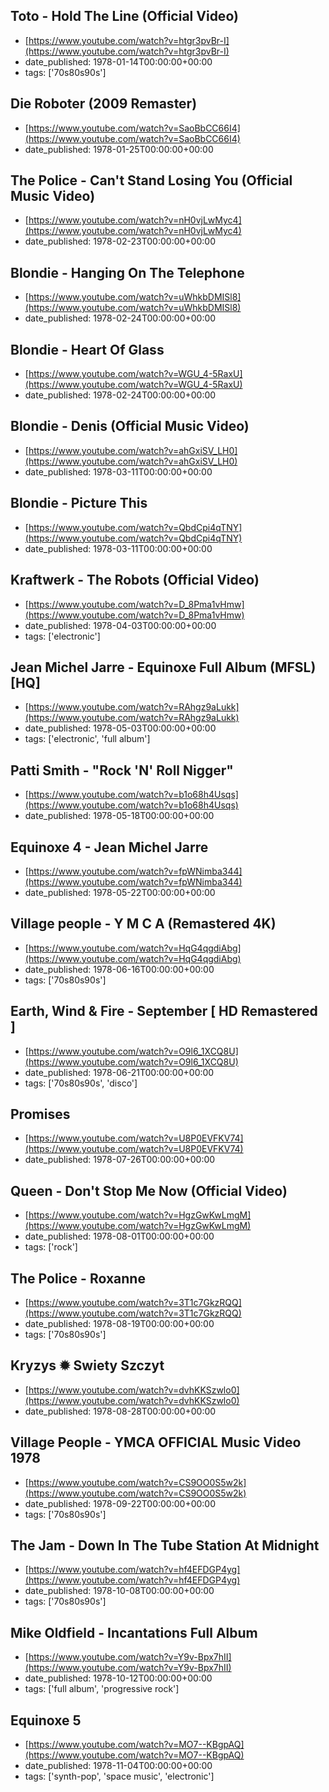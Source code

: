  ## Toto - Hold The Line (Official Video)
 - [https://www.youtube.com/watch?v=htgr3pvBr-I](https://www.youtube.com/watch?v=htgr3pvBr-I)
 - date_published: 1978-01-14T00:00:00+00:00
 - tags: ['70s80s90s']

 ## Die Roboter (2009 Remaster)
 - [https://www.youtube.com/watch?v=SaoBbCC66I4](https://www.youtube.com/watch?v=SaoBbCC66I4)
 - date_published: 1978-01-25T00:00:00+00:00

 ## The Police - Can't Stand Losing You (Official Music Video)
 - [https://www.youtube.com/watch?v=nH0vjLwMyc4](https://www.youtube.com/watch?v=nH0vjLwMyc4)
 - date_published: 1978-02-23T00:00:00+00:00

 ## Blondie - Hanging On The Telephone
 - [https://www.youtube.com/watch?v=uWhkbDMISl8](https://www.youtube.com/watch?v=uWhkbDMISl8)
 - date_published: 1978-02-24T00:00:00+00:00

 ## Blondie - Heart Of Glass
 - [https://www.youtube.com/watch?v=WGU_4-5RaxU](https://www.youtube.com/watch?v=WGU_4-5RaxU)
 - date_published: 1978-02-24T00:00:00+00:00

 ## Blondie - Denis (Official Music Video)
 - [https://www.youtube.com/watch?v=ahGxiSV_LH0](https://www.youtube.com/watch?v=ahGxiSV_LH0)
 - date_published: 1978-03-11T00:00:00+00:00

 ## Blondie - Picture This
 - [https://www.youtube.com/watch?v=QbdCpi4qTNY](https://www.youtube.com/watch?v=QbdCpi4qTNY)
 - date_published: 1978-03-11T00:00:00+00:00

 ## Kraftwerk - The Robots (Official Video)
 - [https://www.youtube.com/watch?v=D_8Pma1vHmw](https://www.youtube.com/watch?v=D_8Pma1vHmw)
 - date_published: 1978-04-03T00:00:00+00:00
 - tags: ['electronic']

 ## Jean Michel Jarre - Equinoxe Full Album (MFSL) [HQ]
 - [https://www.youtube.com/watch?v=RAhgz9aLukk](https://www.youtube.com/watch?v=RAhgz9aLukk)
 - date_published: 1978-05-03T00:00:00+00:00
 - tags: ['electronic', 'full album']

 ## Patti Smith - "Rock 'N' Roll Nigger"
 - [https://www.youtube.com/watch?v=b1o68h4Usqs](https://www.youtube.com/watch?v=b1o68h4Usqs)
 - date_published: 1978-05-18T00:00:00+00:00

 ## Equinoxe 4 - Jean Michel Jarre
 - [https://www.youtube.com/watch?v=fpWNimba344](https://www.youtube.com/watch?v=fpWNimba344)
 - date_published: 1978-05-22T00:00:00+00:00

 ## Village people - Y M C A (Remastered 4K)
 - [https://www.youtube.com/watch?v=HqG4qgdiAbg](https://www.youtube.com/watch?v=HqG4qgdiAbg)
 - date_published: 1978-06-16T00:00:00+00:00
 - tags: ['70s80s90s']

 ## Earth, Wind & Fire - September [ HD Remastered ]
 - [https://www.youtube.com/watch?v=O9l6_1XCQ8U](https://www.youtube.com/watch?v=O9l6_1XCQ8U)
 - date_published: 1978-06-21T00:00:00+00:00
 - tags: ['70s80s90s', 'disco']

 ## Promises
 - [https://www.youtube.com/watch?v=U8P0EVFKV74](https://www.youtube.com/watch?v=U8P0EVFKV74)
 - date_published: 1978-07-26T00:00:00+00:00

 ## Queen - Don't Stop Me Now (Official Video)
 - [https://www.youtube.com/watch?v=HgzGwKwLmgM](https://www.youtube.com/watch?v=HgzGwKwLmgM)
 - date_published: 1978-08-01T00:00:00+00:00
 - tags: ['rock']

 ## The Police - Roxanne
 - [https://www.youtube.com/watch?v=3T1c7GkzRQQ](https://www.youtube.com/watch?v=3T1c7GkzRQQ)
 - date_published: 1978-08-19T00:00:00+00:00
 - tags: ['70s80s90s']

 ## Kryzys ✹ Swiety Szczyt
 - [https://www.youtube.com/watch?v=dvhKKSzwlo0](https://www.youtube.com/watch?v=dvhKKSzwlo0)
 - date_published: 1978-08-28T00:00:00+00:00

 ## Village People - YMCA OFFICIAL Music Video 1978
 - [https://www.youtube.com/watch?v=CS9OO0S5w2k](https://www.youtube.com/watch?v=CS9OO0S5w2k)
 - date_published: 1978-09-22T00:00:00+00:00
 - tags: ['70s80s90s']

 ## The Jam - Down In The Tube Station At Midnight
 - [https://www.youtube.com/watch?v=hf4EFDGP4yg](https://www.youtube.com/watch?v=hf4EFDGP4yg)
 - date_published: 1978-10-08T00:00:00+00:00
 - tags: ['70s80s90s']

 ## Mike Oldfield - Incantations Full Album
 - [https://www.youtube.com/watch?v=Y9v-Bpx7hII](https://www.youtube.com/watch?v=Y9v-Bpx7hII)
 - date_published: 1978-10-12T00:00:00+00:00
 - tags: ['full album', 'progressive rock']

 ## Equinoxe 5
 - [https://www.youtube.com/watch?v=MO7--KBgpAQ](https://www.youtube.com/watch?v=MO7--KBgpAQ)
 - date_published: 1978-11-04T00:00:00+00:00
 - tags: ['synth-pop', 'space music', 'electronic']

